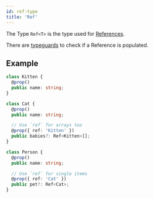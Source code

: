 ```yaml
---
id: ref-type
title: 'Ref'
---
```


The Type `Ref<T>` is the type used for [References](https://mongoosejs.com/docs/populate.html).

There are [typeguards](api/functions/typeguards/isDocument.md) to check if a Reference is populated.

## Example

```ts
class Kitten {
  @prop()
  public name: string;
}
```

```ts
class Cat {
  @prop()
  public name: string;

  // Use `ref` for arrays too
  @prop({ ref: 'Kitten' })
  public babies?: Ref<Kitten>[];
}
```

```ts
class Person {
  @prop()
  public name: string;

  // Use `ref` for single items
  @prop({ ref: 'Cat' })
  public pet?: Ref<Cat>;
}
```
